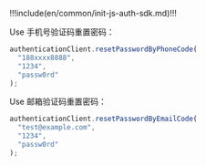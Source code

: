 !!!include(en/common/init-js-auth-sdk.md)!!!

Use 手机号验证码重置密码：

```javascript
authenticationClient.resetPasswordByPhoneCode(
  "188xxxx8888",
  "1234",
  "passw0rd"
);
```

Use 邮箱验证码重置密码：

```javascript
authenticationClient.resetPasswordByEmailCode(
  "test@example.com",
  "1234",
  "passw0rd"
);
```
